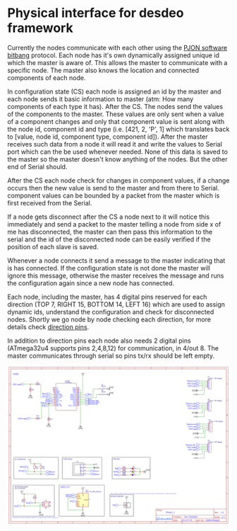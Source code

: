 # Physical interface for desdeo framework

Currently the nodes communicate with each other using the [PJON software bitbang](https://www.pjon.org/SoftwareBitBang.php) protocol. 
Each node has it's own dynamically assigned unique id which the master is aware of. This allows the master to communicate with a specific node. The master also knows the location and connected components of each node. 

In configuration state (CS) each node is assigned an id by the master and each node sends it basic information to master (atm: How many components of each type it has).
After the CS. The nodes send the values of the components to the master. These values are only sent when a value of a component changes and only that component value is sent along with the node id, component id and type (i.e. [421, 2, 'P', 1] which translates back to [value, node id, component type, component id]). After the master receives such data from a node it will read it and write the values to Serial port which can the be used whenever needed. None of this data is saved to the master so the master doesn't know anything of the nodes. But the other end of Serial should.

After the CS each node check for changes in component values, if a change occurs then the new value is send to the master and from there to Serial. component values can be bounded by a packet from the master which is first received from the Serial.

If a node gets disconnect after the CS a node next to it will notice this immediately and send a packet to the master telling a node from side x of me has disconnected, the master can then pass this information to the serial and the id of the disconnected node can be easily verified if the position of each slave is saved. 

Whenever a node connects it send a message to the master indicating that is has connected. If the configuration state is not done the master will ignore this message, otherwise the master receives the message and runs the configuration again since a new node has connected.

Each node, including the master, has 4 digital pins reserved for each direction (TOP 7, RIGHT 15, BOTTOM 14, LEFT 16) which are used to assign dynamic ids, understand the configuration and check for disconnected nodes. Shortly we go node by node checking each direction, for more details check [direction pins](doc/DirectionPins). 

In addition to direction pins each node also needs 2 digital pins (ATmega32u4 supports pins 2,4,8,12) for communication, in 4/out 8. The master communicates through serial so pins tx/rx should be left empty.

![Schematic of a node](doc/Schematics/node_schematic_v0_1.png)
